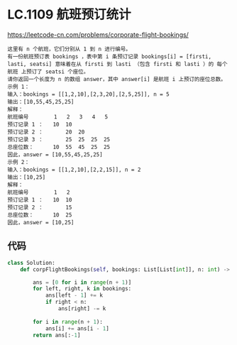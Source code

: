 LC.1109 航班预订统计
====
https://leetcode-cn.com/problems/corporate-flight-bookings/

    这里有 n 个航班，它们分别从 1 到 n 进行编号。
    有一份航班预订表 bookings ，表中第 i 条预订记录 bookings[i] = [firsti, lasti, seatsi] 意味着在从 firsti 到 lasti （包含 firsti 和 lasti ）的 每个航班 上预订了 seatsi 个座位。
    请你返回一个长度为 n 的数组 answer，其中 answer[i] 是航班 i 上预订的座位总数。
    示例 1：
    输入：bookings = [[1,2,10],[2,3,20],[2,5,25]], n = 5
    输出：[10,55,45,25,25]
    解释：
    航班编号        1   2   3   4   5
    预订记录 1 ：   10  10
    预订记录 2 ：       20  20
    预订记录 3 ：       25  25  25  25
    总座位数：      10  55  45  25  25
    因此，answer = [10,55,45,25,25]
    示例 2：
    输入：bookings = [[1,2,10],[2,2,15]], n = 2
    输出：[10,25]
    解释：
    航班编号        1   2
    预订记录 1 ：   10  10
    预订记录 2 ：       15
    总座位数：      10  25
    因此，answer = [10,25]

## 代码
  
```python
class Solution:
    def corpFlightBookings(self, bookings: List[List[int]], n: int) -> List[int]:

        ans = [0 for i in range(n + 1)]
        for left, right, k in bookings:
            ans[left - 1] += k
            if right < n:
                ans[right] -= k
        
        for i in range(n + 1):
            ans[i] += ans[i - 1]
        return ans[:-1]
```
